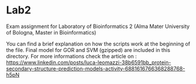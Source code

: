 # Lab2
Exam assignment for Laboratory of Bioinformatics 2 (Alma Mater University of Bologna, Master in Bioinformatics)

You can find a brief explanation on  how the scripts work at the beginning of the file.
Final model for GOR and SVM (gzipped) are included in this directory.
For more informations check the article on : https://www.linkedin.com/posts/luca-leomazzi-38b6591bb_protein-secondary-structure-prediction-models-activity-6881616766368288768-h5pN
